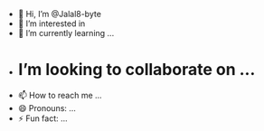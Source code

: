 - 👋 Hi, I’m @Jalal8-byte
- 👀 I’m interested in 
- 🌱 I’m currently learning ...
- # I’m looking to collaborate on ...
- 📫 How to reach me ...
- 😄 Pronouns: ...
- ⚡ Fun fact: ...

<!---
Jalal8-byte/Jalal8-byte is a ✨ special ✨ repository because its `README.md` (this file) appears on your GitHub profile.
You can click the Preview link to take a look at your changes.
--->
